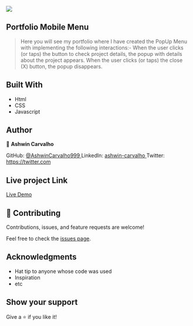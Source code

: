 ![](https://img.shields.io/badge/Microverse-blueviolet)

## Portfolio Mobile Menu

> Here you will see my portfolio where I have created the  PopUp Menu with implementing the following interactions:-
When the user clicks (or taps) the button to check project details, the popup with details about the project appears.
When the user clicks (or taps) the close (X) button, the popup disappears.

## Built With

- Html
- CSS
- Javascript

## Author

👤 **Ashwin Carvalho**

GitHub: [@AshwinCarvalho999 ](https://github.com/AshwinCarvalho999)
LinkedIn: [ashwin-carvalho ](https://www.linkedin.com/in-5426701b1/)
Twitter: [https://twitter.com ](https://twitter.com)

## Live project Link

[Live Demo]()

## 🤝 Contributing

Contributions, issues, and feature requests are welcome!

Feel free to check the [issues page](../../issues/).

## Acknowledgments

- Hat tip to anyone whose code was used
- Inspiration
- etc

## Show your support

Give a ⭐️ if you like it!

